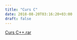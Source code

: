```yaml
---
title: "Curs C"
date: 2018-08-20T03:16:20+03:00
draft: false
---
```


<html>
  <body>
    <div class="wiki" id="content_view" style="display: block;">
<a href="/files/Curs%20C%2B%2B.rar">Curs C++.rar</a>
    </div>
  </body>
</html>
